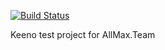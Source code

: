 [![Build Status](https://travis-ci.com/Drillibit/ApolloTest.svg?branch=master)](https://travis-ci.com/Drillibit/ApolloTest)

Keeno test project for AllMax.Team